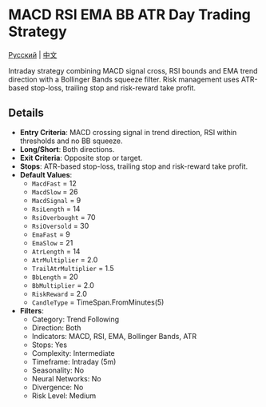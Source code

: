 # MACD RSI EMA BB ATR Day Trading Strategy
[Русский](README_ru.md) | [中文](README_cn.md)

Intraday strategy combining MACD signal cross, RSI bounds and EMA trend direction with a Bollinger Bands squeeze filter. Risk management uses ATR-based stop-loss, trailing stop and risk-reward take profit.

## Details

- **Entry Criteria**: MACD crossing signal in trend direction, RSI within thresholds and no BB squeeze.
- **Long/Short**: Both directions.
- **Exit Criteria**: Opposite stop or target.
- **Stops**: ATR-based stop-loss, trailing stop and risk-reward take profit.
- **Default Values**:
  - `MacdFast` = 12
  - `MacdSlow` = 26
  - `MacdSignal` = 9
  - `RsiLength` = 14
  - `RsiOverbought` = 70
  - `RsiOversold` = 30
  - `EmaFast` = 9
  - `EmaSlow` = 21
  - `AtrLength` = 14
  - `AtrMultiplier` = 2.0
  - `TrailAtrMultiplier` = 1.5
  - `BbLength` = 20
  - `BbMultiplier` = 2.0
  - `RiskReward` = 2.0
  - `CandleType` = TimeSpan.FromMinutes(5)
- **Filters**:
  - Category: Trend Following
  - Direction: Both
  - Indicators: MACD, RSI, EMA, Bollinger Bands, ATR
  - Stops: Yes
  - Complexity: Intermediate
  - Timeframe: Intraday (5m)
  - Seasonality: No
  - Neural Networks: No
  - Divergence: No
  - Risk Level: Medium

